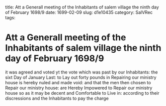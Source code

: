 title: Att a Generall meeting of the Inhabitants of salem village the ninth day of February 1698/9
date: 1699-02-09
slug: d1e10435
category: SalVRec
tags: 


<div markdown class="doc" id="d1e10435">


# Att a Generall meeting of the Inhabitants of salem village the ninth day of February 1698/9 

it was agreed and voted yt the vote which was past by our Inhabitants: the sixt Day of January Last: to Lay out forty pounds in Repairing our ministry house is hereby nuled and made void: and that the men then chosen to Repair our ministry house: are Hereby Impowered to Repair our ministry house so as it may be decent and Comfortable to Live in: according to their discressions and the Inhabitants to pay the charge
</div>